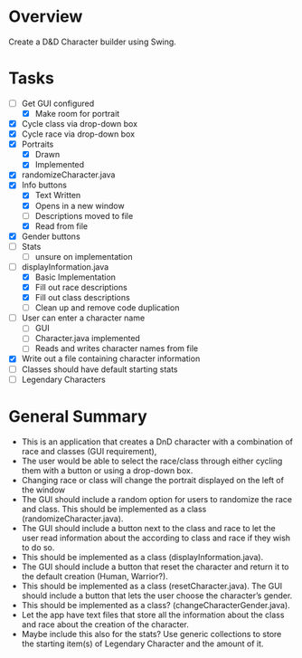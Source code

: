 





# Overview
Create a D&D Character builder using Swing.

# Tasks
- [ ] Get GUI configured
	- [x] Make room for portrait
- [x] Cycle class via drop-down box
- [x] Cycle race via drop-down box
- [x] Portraits
	- [x] Drawn
	- [x] Implemented
- [x] randomizeCharacter.java
- [x] Info buttons
	- [x] Text Written
	- [x] Opens in a new window
	- [ ] Descriptions moved to file
	- [x] Read from file
- [x] Gender buttons
- [ ] Stats
	- [ ] unsure on implementation
- [ ] displayInformation.java
	- [x] Basic Implementation
	- [x] Fill out race descriptions
	- [x] Fill out class descriptions
	- [ ] Clean up and remove code duplication
- [ ] User can enter a character name
	- [ ] GUI
	- [ ] Character.java implemented
	- [ ] Reads and writes character names from file
- [x] Write out a file containing character information
- [ ] Classes should have default starting stats
- [ ] Legendary Characters
# General Summary

- This is an application that creates a DnD character with a combination of race and classes (GUI requirement),
- The user would be able to select the race/class through either cycling them with a button or using a drop-down box. 
- Changing race or class will change the portrait displayed on the left of the window
- The GUI should include a random option for users to randomize the race and class. This should be implemented as a class (randomizeCharacter.java). 
- The GUI should include a button next to the class and race to let the user read information about the according to class and race if they wish to do so.
- This should be implemented as a class (displayInformation.java). 
- The GUI should include a button that reset the character and return it to the default creation (Human, Warrior?). 
- This should be implemented as a class (resetCharacter.java). The GUI should include a button that lets the user choose the character’s gender. 
- This should be implemented as a class? (changeCharacterGender.java).
- Let the app have text files that store all the information about the class and race about the creation of the character. 
- Maybe include this also for the stats? Use generic collections to store the starting item(s) of Legendary Character and the amount of it.
